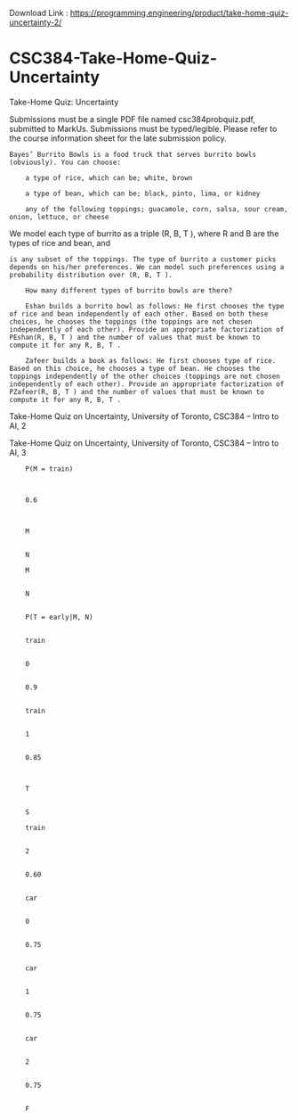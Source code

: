 Download Link : https://programming.engineering/product/take-home-quiz-uncertainty-2/

# CSC384-Take-Home-Quiz-Uncertainty
Take-Home Quiz: Uncertainty

Submissions must be a single PDF file named csc384probquiz.pdf, submitted to MarkUs. Submissions must be typed/legible. Please refer to the course information sheet for the late submission policy.

    Bayes’ Burrito Bowls is a food truck that serves burrito bowls (obviously). You can choose:

        a type of rice, which can be; white, brown

        a type of bean, which can be; black, pinto, lima, or kidney

        any of the following toppings; guacamole, corn, salsa, sour cream, onion, lettuce, or cheese

We model each type of burrito as a triple (R, B, T ), where R and B are the types of rice and bean, and

    is any subset of the toppings. The type of burrito a customer picks depends on his/her preferences. We can model such preferences using a probability distribution over (R, B, T ).

        How many different types of burrito bowls are there?

        Eshan builds a burrito bowl as follows: He first chooses the type of rice and bean independently of each other. Based on both these choices, he chooses the toppings (the toppings are not chosen independently of each other). Provide an appropriate factorization of PEshan(R, B, T ) and the number of values that must be known to compute it for any R, B, T .

        Zafeer builds a book as follows: He first chooses type of rice. Based on this choice, he chooses a type of bean. He chooses the toppings independently of the other choices (toppings are not chosen independently of each other). Provide an appropriate factorization of PZafeer(R, B, T ) and the number of values that must be known to compute it for any R, B, T .

Take-Home Quiz on Uncertainty, University of Toronto, CSC384 – Intro to AI, 2

Take-Home Quiz on Uncertainty, University of Toronto, CSC384 – Intro to AI, 3
	

        			

        P(M = train)
        		
        				

        0.6
        		
        				

        M
        	

        N

        M
        	

        N
        	

        P(T = early|M, N)
        			

        train
        	

        0
        	

        0.9
        					

        train
        	

        1
        	

        0.85
        					
        				

        T
        	

        S

        train
        	

        2
        	

        0.60
        	

        car
        	

        0
        	

        0.75
        					

        car
        	

        1
        	

        0.75
        					

        car
        	

        2
        	

        0.75
        				

        F


